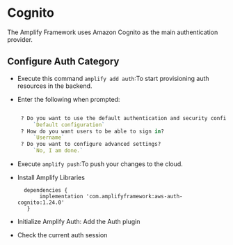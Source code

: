 # Cognito

The Amplify Framework uses Amazon Cognito as the main authentication provider.

## Configure Auth Category

* Execute this command `amplify add auth`:To start provisioning auth resources in the backend.
* Enter the following when prompted:

   ~~~R

    ? Do you want to use the default authentication and security configuration?
        `Default configuration`
    ? How do you want users to be able to sign in?
        `Username`
    ? Do you want to configure advanced settings?
        `No, I am done.`
  ~~~
* Execute `amplify push`:To push your changes to the cloud.
* Install Amplify Libraries
  ```
    dependencies {
         implementation 'com.amplifyframework:aws-auth-cognito:1.24.0'
     }
  ```
* Initialize Amplify Auth: Add the Auth plugin
* Check the current auth session

